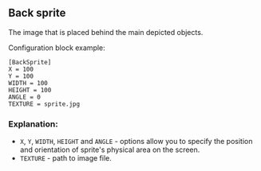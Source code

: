  ## Back sprite

 The image that is placed behind the main depicted objects.

 Configuration block example:

    [BackSprite]
    X = 100
    Y = 100
    WIDTH = 100
    HEIGHT = 100
    ANGLE = 0
    TEXTURE = sprite.jpg

 ### Explanation:
        
 * `X`, `Y`, `WIDTH`, `HEIGHT` and `ANGLE` - options allow you to specify the position and orientation of sprite's physical area on the screen.
 * `TEXTURE` - path to image file.